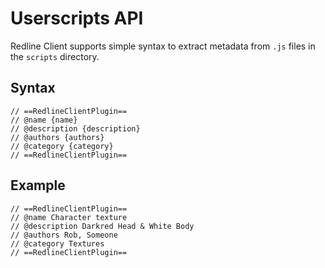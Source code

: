 # Userscripts API
Redline Client supports simple syntax to extract metadata from `.js` files in the `scripts` directory.

## Syntax
```
// ==RedlineClientPlugin==
// @name {name}
// @description {description}
// @authors {authors}
// @category {category}
// ==RedlineClientPlugin==
```

## Example
```
// ==RedlineClientPlugin==
// @name Character texture
// @description Darkred Head & White Body
// @authors Rob, Someone
// @category Textures
// ==RedlineClientPlugin==
```
